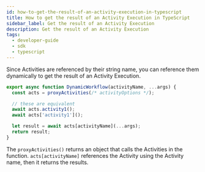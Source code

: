```yaml
---
id: how-to-get-the-result-of-an-activity-execution-in-typescript
title: How to get the result of an Activity Execution in TypeScript
sidebar_label: Get the result of an Activity Execution
description: Get the result of an Activity Execution
tags:
  - developer-guide
  - sdk
  - typescript
---
```


Since Activities are referenced by their string name, you can reference them dynamically to get the result of an Activity Execution.

```typescript
export async function DynamicWorkflow(activityName, ...args) {
  const acts = proxyActivities(/* activityOptions */);

  // these are equivalent
  await acts.activity1();
  await acts['activity1']();

  let result = await acts[activityName](...args);
  return result;
}
```

The `proxyActivities()` returns an object that calls the Activities in the function. `acts[activityName]` references the Activity using the Activity name, then it returns the results.
